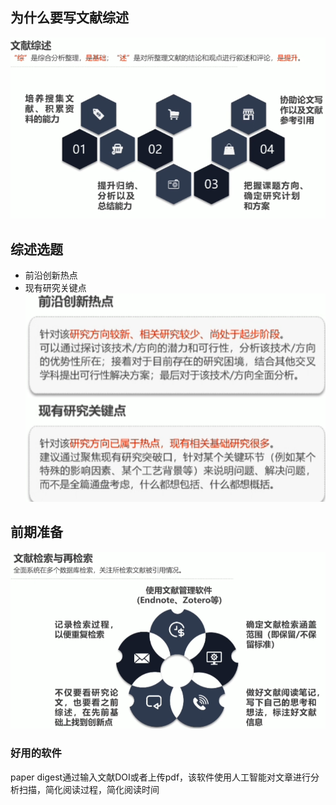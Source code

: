 ## 为什么要写文献综述
![输入图片说明](/imgs/2025-05-02/vvPXLfoniZWPNH0L.png)
## 综述选题
- 前沿创新热点
- 现有研究关键点
![输入图片说明](/imgs/2025-05-02/MPHMthvMc6r6oapM.png)
## 前期准备
![输入图片说明](/imgs/2025-05-02/mW5gfruskUREWMST.png)

### 好用的软件
paper digest通过输入文献DOI或者上传pdf，该软件使用人工智能对文章进行分析扫描，简化阅读过程，简化阅读时间


<!--stackedit_data:
eyJoaXN0b3J5IjpbODMxMDE1NDQwLC0zMTU4ODE0OThdfQ==
-->